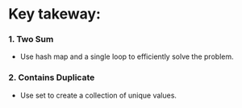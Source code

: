 # Key takeway: 

### 1. Two Sum

- Use hash map and a single loop to efficiently solve the problem.

### 2. Contains Duplicate

- Use set to create a collection of unique values.

